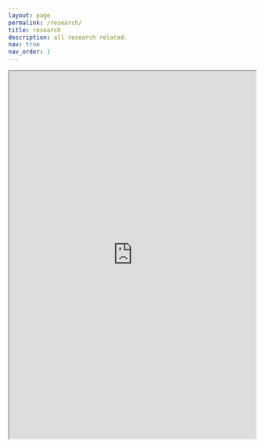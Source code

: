 ```yaml
---
layout: page
permalink: /research/
title: research
description: all research related.
nav: true
nav_order: 1
---
```

<iframe src="https://drive.google.com/file/d/1wE-H-oAAo5M4XiDAJ41BbBTg2GWLSWom/view?usp=sharing" width="100%" height="750px"></iframe>
